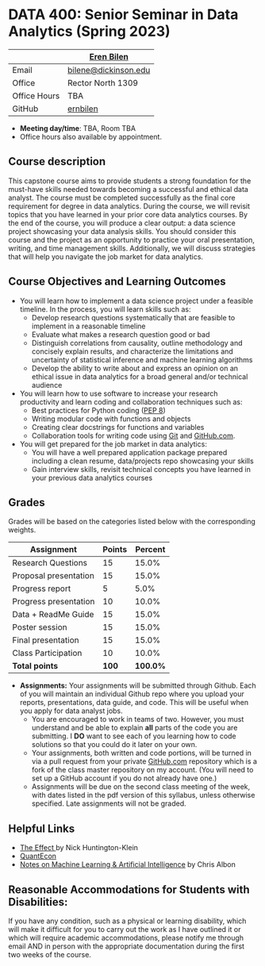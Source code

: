# DATA 400: Senior Seminar in Data Analytics (Spring 2023) #

|  | [Eren Bilen](http://ernbilen.github.io) |
|--------------|--------------------------------------------------------------|
| Email | [bilene@dickinson.edu](mailto:bilene@dickinson.edu) |
| Office | Rector North 1309 |
| Office Hours | TBA |
| GitHub | [ernbilen](https://github.com/ernbilen) |

* **Meeting day/time**: TBA, Room TBA
* Office hours also available by appointment.


## Course description ##

This capstone course aims to provide students a strong foundation for the must-have skills needed towards becoming a successful and ethical data analyst. The course must be completed successfully as the final core requirement for degree in data analytics. During the course, we will revisit topics that you have learned in your prior core data analytics courses. By the end of the course, you will produce a clear output: a data science project showcasing your data analysis skills. You should consider this course and the project as an opportunity to practice your oral presentation, writing, and time management skills. Additionally, we will discuss strategies that will help you navigate the job market for data analytics.


## Course Objectives and Learning Outcomes ##

* You will learn how to implement a data science project under a feasible timeline. In the process, you will learn skills such as:
	* Develop research questions systematically that are feasible to implement in a reasonable timeline
	* Evaluate what makes a research question good or bad
	* Distinguish correlations from causality, outline methodology and concisely explain results, and characterize the limitations and uncertainty of statistical inference and machine learning algorithms
	* Develop the ability to write about and express an opinion on an ethical issue in data analytics for a broad general and/or technical audience
* You will learn how to use software to increase your research productivity and learn coding and collaboration techniques such as:
	* Best practices for Python coding ([PEP 8](https://www.python.org/dev/peps/pep-0008/))
	* Writing modular code with functions and objects
	* Creating clear docstrings for functions and variables
	* Collaboration tools for writing code using [Git](https://git-scm.com/) and [GitHub.com](https://github.com/).
* You will get prepared for the job market in data analytics:
	* You will have a well prepared application package prepared including a clean resume, data/projects repo showcasing your skills
	* Gain interview skills, revisit technical concepts you have learned in your previous data analytics courses


## Grades ##

Grades will be based on the categories listed below with the corresponding weights.

Assignment                   | Points |   Percent  |
-----------------------------|--------|------------|
Research Questions  				 |   15   |		 15.0%   |
Proposal presentation				 |   15   |		 15.0%	 |
Progress report			 			   |    5   |		  5.0%	 |
Progress presentation        |   10   |		 10.0%	 |
Data + ReadMe Guide          |   15   |		 15.0%	 |
Poster session               |   15   |		 15.0%	 |
Final presentation           |   15   |		 15.0%	 |
Class Participation          |   10   |    10.0%   |
**Total points**             | **100** | **100.0%** |

* **Assignments:** Your assignments will be submitted through Github. Each of you will maintain an individual Github repo where you upload your reports, presentations, data guide, and code. This will be useful when you apply for data analyst jobs.
	* You are encouraged to work in teams of two. However, you must understand and be able to explain **all** parts of the code you are submitting. I **DO** want to see each of you learning how to code solutions so that you could do it later on your own.
	* Your assignments, both written and code portions, will be turned in via a pull request from your private [GitHub.com](https://git-scm.com/) repository which is a fork of the class master repository on my account. (You will need to set up a GitHub account if you do not already have one.)
	* Assignments will be due on the second class meeting of the week, with dates listed in the pdf version of this syllabus, unless otherwise specified. Late assignments will not be graded.


## Helpful Links ##

* [The Effect ](https://theeffectbook.net) by Nick Huntington-Klein
* [QuantEcon](https://quantecon.org)
* [Notes on Machine Learning & Artificial Intelligence](https://chrisalbon.com) by Chris Albon


## Reasonable Accommodations for Students with Disabilities: ##

If you have any condition, such as a physical or learning disability, which will make it difficult for you to carry out the work as I have outlined it or which will require academic accommodations, please notify me through email AND in person with the appropriate documentation during the first two weeks of the course.
